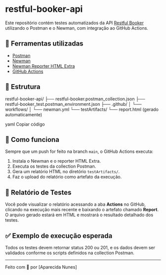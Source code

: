 # restful-booker-api

Este repositório contém testes automatizados da API [Restful Booker](https://restful-booker.herokuapp.com/) utilizando o Postman e o Newman, com integração ao GitHub Actions.

## 🧪 Ferramentas utilizadas

- [Postman](https://www.postman.com/)
- [Newman](https://www.npmjs.com/package/newman)
- [Newman Reporter HTML Extra](https://www.npmjs.com/package/newman-reporter-htmlextra)
- [GitHub Actions](https://docs.github.com/pt/actions)

## 📂 Estrutura

restful-booker-api/
├── restful-booker.postman_collection.json
├── restful-booker_test.postman_environment.json
├── .github/
│ └── workflows/
│ └── newman.yml
└── testArtifacts/
└── report.html (gerado automaticamente)

yaml
Copiar código

## 🚀 Como funciona

Sempre que um push for feito na branch `main`, o GitHub Actions executa:

1. Instala o Newman e o reporter HTML Extra.
2. Executa os testes da collection Postman.
3. Gera um relatório HTML no diretório `testArtifacts/`.
4. Faz o upload do relatório como artefato da execução.

## 📄 Relatório de Testes

Você pode visualizar o relatório acessando a aba **Actions** no GitHub, clicando na execução mais recente e baixando o artefato chamado **Report**. O arquivo gerado estará em HTML e mostrará o resultado detalhado dos testes.

## ✅ Exemplo de execução esperada

Todos os testes devem retornar status 200 ou 201, e os dados devem ser validados conforme os scripts definidos na collection Postman.

---

Feito com 💙 por [Aparecida Nunes]

